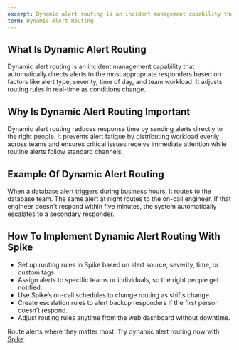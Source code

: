 ```yaml
---
excerpt: Dynamic alert routing is an incident management capability that automatically directs alerts to the most appropriate responders based on factors like alert type, severity, time of day, and team workload.
term: Dynamic Alert Routing
---
```

## What Is Dynamic Alert Routing

Dynamic alert routing is an incident management capability that automatically directs alerts to the most appropriate responders based on factors like alert type, severity, time of day, and team workload. It adjusts routing rules in real-time as conditions change.

## Why Is Dynamic Alert Routing Important

Dynamic alert routing reduces response time by sending alerts directly to the right people. It prevents alert fatigue by distributing workload evenly across teams and ensures critical issues receive immediate attention while routine alerts follow standard channels.

## Example Of Dynamic Alert Routing

When a database alert triggers during business hours, it routes to the database team. The same alert at night routes to the on-call engineer. If that engineer doesn't respond within five minutes, the system automatically escalates to a secondary responder.

## How To Implement Dynamic Alert Routing With Spike

- Set up routing rules in Spike based on alert source, severity, time, or custom tags.
- Assign alerts to specific teams or individuals, so the right people get notified.
- Use Spike’s on-call schedules to change routing as shifts change.
- Create escalation rules to alert backup responders if the first person doesn’t respond.
- Adjust routing rules anytime from the web dashboard without downtime.

Route alerts where they matter most. Try dynamic alert routing now with [Spike](https://app.spike.sh/signup).